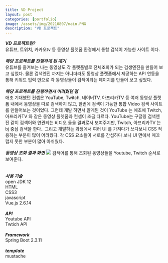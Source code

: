```yaml
---
title: VD Project
layout: post
categories: [portfolio]
image: /assets/img/20210807/main.PNG
description: "VD 프로젝트"
---
```


_**VD 프로젝트란?<br>**_
유튜브, 트위치, 카카오tv 등 동영상 플렛폼 환경에서 통합 검색이 가능한 사이트 이다. 
<br>
<br>
_**해당 프로젝트를 진행하게 된 계기<br>**_
유튜브를 즐겨보는 나는 동영상도 각 플렛폼별로 전체조회가 되는 검생엔진을 만들어 보고 싶었다. 
물론 검색엔진 까지는 아니더라도 동영상 플렛폼에서 제공하는 API 연동을 통해 키워드 입력 만으로 각 동영상들이 검색이되는 페이지를 만들어 보고 싶었다. 
<br>
<br>
_**해당 프로젝트를 진행하면서 어려웠던 점**_<br>
애초 기대했던 컨셉은 YouTube, Twitch, 네이버TV, 아프리카TV 등 여러 동영상 플렛폼 내에서 동영상을 따로 검색하지 않고, 한번에 검색이 가능한 통합 Video 검색 사이트를 만들어보는 것이었다. 그런데 개발 하면서 알게된 것이 YouTube 는 애초에 Twitch, 아프리카TV 와 같은 동영상 플렛폼과 컨셉이 조금 다르다. YouTube는 구글링 검색엔진 같이 검색어와 연관되는 비디오 들을 결과로서 보여주지만, Twitch, 아프리카TV 는 bj 중심 검색을 한다.. 
그리고 개발하는 과정에서 여러 UI 를 가져다가 쓰다보니 CSS 적용하는  부분이 많이 어려웠다. 각 CSS 요소들이 서로를 간섭하다 보니 UI 면에서 매끄럽지 못한 부분이 많아 아쉬웠다. 
<br>
<br>
_**동영상 조회 결과 화면**_
<img src="/showRoom/assets/img/20210807/main.PNG"> 
검색어를 통해 조회된 동영상들을 Youtube, Twitch 순서로 보여준다. 
<br>
<br>  
_**사용 기술<br>**_
open JDK 12<br>
HTML<br>
CSS3<br>
javascript<br>
Vue.js 2.6.14<br>
<br>
**_API<br>_**
Youtube API<br>
Twtich API<br>
<br>
**_Framework<br>_**
Spring Boot 2.3.11
<br>
<br>
**_template<br>_**
mustache<br>
<br>

> 
> 


 
